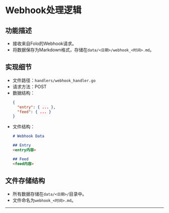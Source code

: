 # Webhook处理逻辑

## 功能描述
- 接收来自Folo的Webhook请求。
- 将数据保存为Markdown格式，存储在`data/<日期>/webhook_<时间>.md`。

## 实现细节
- 文件路径：`handlers/webhook_handler.go`
- 请求方法：POST
- 数据结构：
  ```json
  {
    "entry": { ... },
    "feed": { ... }
  }
  ```
- 文件结构：
  ```markdown
  # Webhook Data

  ## Entry
  <entry内容>

  ## Feed
  <feed内容>
  ```

## 文件存储结构
- 所有数据存储在`data/<日期>/`目录中。
- 文件命名为`webhook_<时间>.md`。

---
